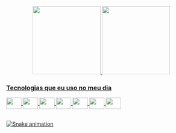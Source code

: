 

<div align="center">
<a href="https://github.com/aldovani">
<img height="180em" src="https://github-readme-stats.vercel.app/api?username=Aldovani&show_icons=true&theme=dracula" />
<img  height="180em" src="https://github-readme-stats.vercel.app/api/top-langs/?username=aldovani&layout=compact&hide=css&theme=dracula&langs_count=7"/>
</div>
  
### Tecnologias que eu uso no meu dia

<div style="display: inline_block">
<img  align="center" height="30" width="40" src="https://cdn.jsdelivr.net/gh/devicons/devicon/icons/css3/css3-original-wordmark.svg" />
<img  align="center" height="30" width="40" src="https://cdn.jsdelivr.net/gh/devicons/devicon/icons/html5/html5-original-wordmark.svg" />
<img align="center" height="30" width="40" src="https://cdn.jsdelivr.net/gh/devicons/devicon/icons/javascript/javascript-original.svg" />
<img  align="center" height="30" width="40" src="https://cdn.jsdelivr.net/gh/devicons/devicon/icons/nextjs/nextjs-original.svg" />
<img  align="center" height="30"  width="40"src="https://cdn.jsdelivr.net/gh/devicons/devicon/icons/typescript/typescript-original.svg" />
<img align="center" height="30"  width="40"src="https://cdn.jsdelivr.net/gh/devicons/devicon/icons/react/react-original-wordmark.svg" />
<img align="center" height="30"  width="40"src="https://cdn.jsdelivr.net/gh/devicons/devicon/icons/nodejs/nodejs-original.svg" />

</div>

<br> 

![Snake animation](https://github.com/aldovani/aldovani/blob/output/github-contribution-grid-snake.svg)
